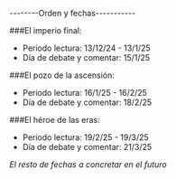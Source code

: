 --------Orden y fechas-----------

###El imperio final:

- Periodo lectura: 13/12/24 - 13/1/25
- Día de debate y comentar: 15/1/25

###El pozo de la ascensión:

- Periodo lectura: 16/1/25 - 16/2/25
- Día de debate y comentar: 18/2/25

###El héroe de las eras:

- Periodo lectura: 19/2/25 - 19/3/25
- Día de debate y comentar: 21/3/25

*El resto de fechas a concretar en el futuro*
